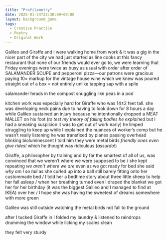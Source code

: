 ```yaml
---
title: "Profilometry"
date: 2025-01-24T22:30:09+09:00
layout: background_game
tags:
  - Creative Practice
  - Poetry
  - Original Work
---
```



Galileo and Giraffe and I were walking home from work & it was a gig in the nicer part of the city we had just started as line cooks at this fancy restaurant that none of our friends would ever go to, we were learning that Friday evenings were twice as busy as usual with order after order of SALAMANDER SOUPE and pepperoni pizza—our patrons were gracious paying 10× markup for the vintage house wine 
which we knew was poured straight out of a box = not entirely unlike tapping sap with a spile


salamander heads in the compost snuggling like peas in a pod


kitchen work was especially hard for Giraffe who was 14±2 feet tall. she was developing neck pains due to having to look down for 8 hours a day while Galileo sustained an injury because he intentionally dropped a MEAT MALLET on his foot (*to test my theory of falling bodies he explained* but I had a sneaking suspicion it was to get out of work early) he limped struggling to keep up while I explained the nuances of worker’s comp
but he wasn’t really listening he was transfixed by planes passing overhead blinking bioluminescent
I told him they were metal birds *friendly ones even give rides!*
which he thought was ridiculous (*assurdo!*)


Giraffe, a philosopher by training and by far the smartest of all of us, was convinced that we weren’t where we were supposed to be / she kept repeating *we aren’t where we are* even as we got ready for bed she said *why am I so tall* as she curled up into a ball still barely fitting onto her custommade bed / I told her a bedtime story about three little sheep to help her fall asleep / when her breathing turned even I draped the blanket we got her for her birthday (it was the biggest Galileo and I managed to find at IKEA) over her / I hope she was having the sweetest of dreams somewhere with more green


Galileo was still outside watching the metal birds not fall to the ground


after I tucked Giraffe in I folded my laundry
& listened to raindrops drumming the window while licking my scales clean 

they felt very sturdy

